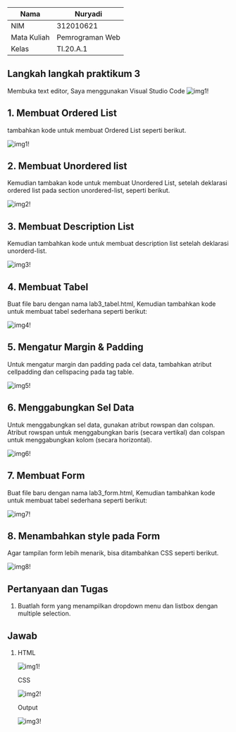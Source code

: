| Nama      | Nuryadi |
| ----------- | ----------- |
| NIM     | 312010621       |
| Mata Kuliah | Pemrograman Web |
| Kelas   | TI.20.A.1        |

## Langkah langkah praktikum 3
Membuka text editor, Saya menggunakan Visual Studio Code
![img1!](assets/img/foto1.png)

## 1. Membuat Ordered List
tambahkan kode untuk membuat Ordered List seperti berikut.

![img1!](assets/img/foto2.png)

## 2. Membuat Unordered list
Kemudian tambakan kode untuk membuat Unordered List, setelah deklarasi ordered list pada
section unordered-list, seperti berikut.

![img2!](assets/img/foto3.png)

## 3. Membuat Description List
Kemudian tambahkan kode untuk membuat description list setelah deklarasi unorderd-list.

![img3!](assets/img/foto4.png)

## 4. Membuat Tabel
Buat file baru dengan nama lab3_tabel.html, Kemudian tambahkan kode untuk membuat tabel sederhana seperti berikut:

![img4!](assets/img/foto5.png.png)

## 5. Mengatur Margin & Padding
Untuk mengatur margin dan padding pada cel data, tambahkan atribut cellpadding dan cellspacing pada tag table.

![img5!](assets/img/foto6.png)

## 6. Menggabungkan Sel Data
Untuk menggabungkan sel data, gunakan atribut rowspan dan colspan. Atribut rowspan untuk menggabungkan baris (secara vertikal) dan colspan untuk menggabungkan kolom (secara horizontal).

![img6!](assets/img/foto7.png)


## 7. Membuat Form
Buat file baru dengan nama lab3_form.html, Kemudian tambahkan kode untuk membuat tabel sederhana seperti berikut:

![img7!](assets/img/foto8.png)

## 8. Menambahkan style pada Form
Agar tampilan form lebih menarik, bisa ditambahkan CSS seperti berikut.

![img8!](assets/img/foto9.png)

## Pertanyaan dan Tugas
1. Buatlah form yang menampilkan dropdown menu dan listbox dengan multiple selection.

## Jawab
1. HTML

	![img1!](assets/img/input.png)

	CSS

	![img2!](assets/img/css.png)

	Output

	![img3!](assets/img/output.png)
